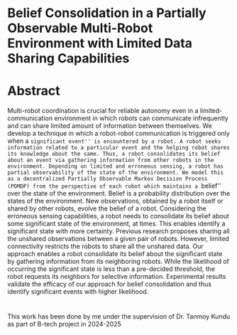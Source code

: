 # Belief Consolidation in a Partially Observable Multi-Robot Environment with Limited Data Sharing Capabilities

# Abstract
Multi-robot coordination is crucial for reliable autonomy even in a limited-communication environment in which robots can communicate infrequently and can share limited amount of information between themselves. We develop a technique in which a robot-robot communication is triggered only when a ``significant event'' is encountered by a robot. A robot seeks information related to a particular event and the helping robot shares its knowledge about the same. Thus, a robot consolidates its belief about an event via gathering information from other robots in the environment. Depending on limited and erroneous sensing, a robot has partial observability of the state of the environment. We model this as a decentralized Partially Observable Markov Decision Process (POMDP) from the perspective of each robot which maintains a ``belief'' over the state of the environment. Belief is a probability distribution over the states of the environment. New observations, obtained by a robot itself or shared by other robots, evolve the belief of a robot. Considering the erroneous sensing capabilities, a robot needs to consolidate its belief about some significant state of the environment, at times. This enables identify a significant state with more certainty. Previous research proposes sharing all the unshared observations between a given pair of robots. However, limited connectivity restricts the robots to share all the unshared data. Our approach enables a robot consolidate its belief about the significant state by gathering information from its neighboring robots. While the likelihood of occurring the significant state is less than a pre-decided threshold, the robot requests its neighbors for selective information. Experimental results validate the efficacy of our approach for belief consolidation and thus identify significant events with higher likelihood.

# 
This work has been done by me under the supervision of Dr. Tanmoy Kundu as part of B-tech project in 2024-2025
